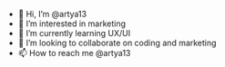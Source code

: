 - 👋 Hi, I’m @artya13
- 👀 I’m interested in marketing
- 🌱 I’m currently learning UX/UI
- 💞️ I’m looking to collaborate on coding and marketing
- 📫 How to reach me @artya13

<!---
artya13/artya13 is a ✨ special ✨ repository because its `README.md` (this file) appears on your GitHub profile.
You can click the Preview link to take a look at your changes.
--->
